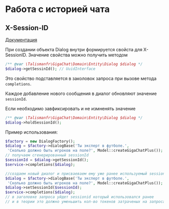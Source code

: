 Работа с историей чата
==

## X-Session-ID
[Документация](https://developers.sber.ru/docs/ru/gigachat/api/keeping-context#keshirovanie-zaprosov)

При создании объекта Dialog внутри формируется свойста для X-SessionID.
Значение свойства можно получить методом 
```php
/** @var \Talismanfr\GigaChat\Domain\Entity\Dialog $dialog */
$dialog->getSessinId(); // UuidInterface
```
Это свойство подставляется в заколовок запроса при вызове метода
`completions`.

Каждое добавление нового сообщения в диалог обновляют значение `sessionId`.

Если необходимо завфиксировать и не измненять значение
```php
/** @var \Talismanfr\GigaChat\Domain\Entity\Dialog $dialog */
$dialog->holdSessionId();
```
Пример использования:
```php
$factory = new DialogFactory();
$dialog = $factory->dialogBase('Ты эксперт в футболе.',
 'Сколько должно быть игроков на поле?', Model::createGigaChatPlus());
// получаем сгенерированный sessionId
$sessionId = $dialog->getSessionId();
$service->completions($dialog);

//создаем новый диалог и присваеваем ему уже ранее используемый sessionId.
$dialog = $factory->dialogBase('Ты эксперт в футболе.',
 'Сколько должно быть игроков на поле?', Model::createGigaChatPlus());
$dialog->setSessionId($sessionId);
$service->completions($dialog);
// в заголовке запроса уйдет sessionid который использовался ранее
// и в теории это должно уменьшить кол-во токенов затраченых на запроса
```